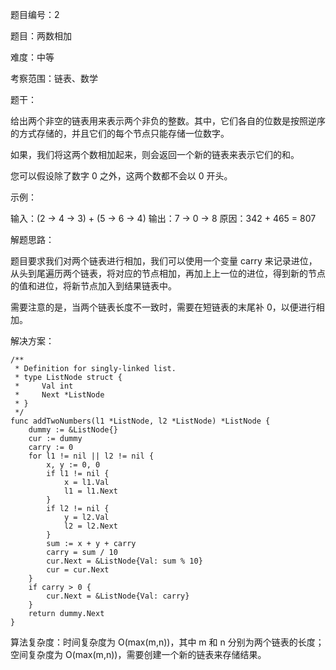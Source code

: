 题目编号：2

题目：两数相加

难度：中等

考察范围：链表、数学

题干：

给出两个非空的链表用来表示两个非负的整数。其中，它们各自的位数是按照逆序的方式存储的，并且它们的每个节点只能存储一位数字。

如果，我们将这两个数相加起来，则会返回一个新的链表来表示它们的和。

您可以假设除了数字 0 之外，这两个数都不会以 0 开头。

示例：

输入：(2 -> 4 -> 3) + (5 -> 6 -> 4)
输出：7 -> 0 -> 8
原因：342 + 465 = 807

解题思路：

题目要求我们对两个链表进行相加，我们可以使用一个变量 carry 来记录进位，从头到尾遍历两个链表，将对应的节点相加，再加上上一位的进位，得到新的节点的值和进位，将新节点加入到结果链表中。

需要注意的是，当两个链表长度不一致时，需要在短链表的末尾补 0，以便进行相加。

解决方案：

```
/**
 * Definition for singly-linked list.
 * type ListNode struct {
 *     Val int
 *     Next *ListNode
 * }
 */
func addTwoNumbers(l1 *ListNode, l2 *ListNode) *ListNode {
    dummy := &ListNode{}
    cur := dummy
    carry := 0
    for l1 != nil || l2 != nil {
        x, y := 0, 0
        if l1 != nil {
            x = l1.Val
            l1 = l1.Next
        }
        if l2 != nil {
            y = l2.Val
            l2 = l2.Next
        }
        sum := x + y + carry
        carry = sum / 10
        cur.Next = &ListNode{Val: sum % 10}
        cur = cur.Next
    }
    if carry > 0 {
        cur.Next = &ListNode{Val: carry}
    }
    return dummy.Next
}
```

算法复杂度：时间复杂度为 O(max(m,n))，其中 m 和 n 分别为两个链表的长度；空间复杂度为 O(max(m,n))，需要创建一个新的链表来存储结果。